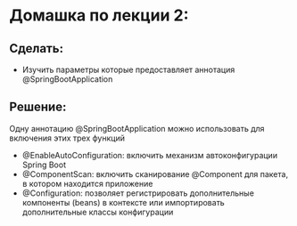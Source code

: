 # Домашка по лекции 2:
## Сделать:
- Изучить параметры которые предоставляет аннотация @SpringBootApplication

## Решение:
Одну аннотацию @SpringBootApplication можно использовать для включения этих трех функций
- @EnableAutoConfiguration: включить механизм автоконфигурации Spring Boot
- @ComponentScan: включить сканирование @Component для пакета, в котором находится приложение
- @Configuration: позволяет регистрировать дополнительные компоненты (beans) в контексте или импортировать дополнительные классы конфигурации
